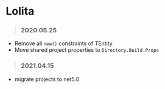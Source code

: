 # Lolita

> ### 2020.05.25

- Remove all `new()` constraints of TEntity
- Move shared project properties to `Directory.Build.Props`

> ### 2021.04.15

- migrate projects to net5.0